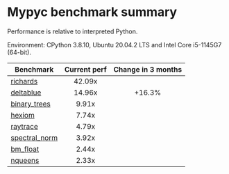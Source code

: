 # Mypyc benchmark summary

Performance is relative to interpreted Python.

Environment: CPython 3.8.10, Ubuntu 20.04.2 LTS and Intel Core i5-1145G7 (64-bit).

| Benchmark | Current perf | Change in 3 months |
| --- | :---: | :---: |
| [richards](benchmarks/richards.md) | 42.09x |  |
| [deltablue](benchmarks/deltablue.md) | 14.96x | +16.3% |
| [binary_trees](benchmarks/binary_trees.md) | 9.91x |  |
| [hexiom](benchmarks/hexiom.md) | 7.74x |  |
| [raytrace](benchmarks/raytrace.md) | 4.79x |  |
| [spectral_norm](benchmarks/spectral_norm.md) | 3.92x |  |
| [bm_float](benchmarks/bm_float.md) | 2.44x |  |
| [nqueens](benchmarks/nqueens.md) | 2.33x |  |
